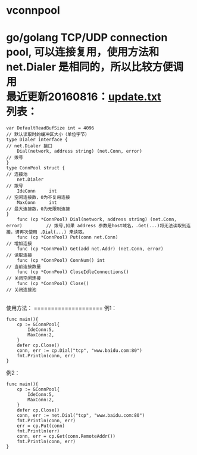 # vconnpool
go/golang TCP/UDP connection pool, 可以连接复用，使用方法和 net.Dialer 是相同的，所以比较方便调用
<br/>
最近更新20160816：<a href="/v1/update.txt">update.txt</a>
<br/>
列表：
====================
    var DefaultReadBufSize int = 4096                                               // 默认读取时的缓冲区大小（单位字节）
    type Dialer interface {                                                 // net.Dialer 接口
        Dial(network, address string) (net.Conn, error)                             // 拨号
    }
    type ConnPool struct {                                                  // 连接池
        net.Dialer                                                                  // 拨号
        IdeConn     int                                                             // 空闲连接数，0为不复用连接
        MaxConn     int                                                             // 最大连接数，0为无限制连接
    }
        func (cp *ConnPool) Dial(network, address string) (net.Conn, error)         // 拨号,如果 address 参数是host域名，.Get(...)将无法读取到连接。请再次使用 .Dial(...) 来读取。
        func (cp *ConnPool) Put(conn net.Conn)                                      // 增加连接
        func (cp *ConnPool) Get(add net.Addr) (net.Conn, error)                     // 读取连接
        func (cp *ConnPool) ConnNum() int                                           // 当前连接数量
        func (cp *ConnPool) CloseIdleConnections()                                  // 关闭空闲连接
        func (cp *ConnPool) Close()                                                 // 关闭连接池
<br/>
使用方法：
====================
例1：

    func main(){
        cp := &ConnPool{
            IdeConn:5,
            MaxConn:2,
        }
        defer cp.Close()
        conn, err := cp.Dial("tcp", "www.baidu.com:80")
        fmt.Println(conn, err)
    }

例2：

    func main(){
        cp := &ConnPool{
            IdeConn:5,
            MaxConn:2,
        }
        defer cp.Close()
        conn, err := net.Dial("tcp", "www.baidu.com:80")
        fmt.Println(conn, err)
        err = cp.Put(conn)
        fmt.Println(err)
        conn, err = cp.Get(conn.RemoteAddr())
        fmt.Println(conn, err)
    }
